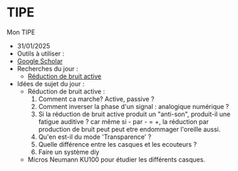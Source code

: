 # TIPE
Mon TIPE


 - 31/01/2025
 - Outils à utiliser :
 - <a href="https://scholar.google.fr/schhp?hl=fr&as_sdt=0,5">Google Scholar</a>
  - Recherches du jour :
      - <a href="https://scholar.google.fr/scholar?hl=fr&as_sdt=0%2C5&q=r%C3%A9duction+de+bruit+active&btnG=&oq=r%C3%A9duction+de+bruit+">Réduction de bruit active</a>
  - Idées de sujet du jour :
    - Réduction de bruit active :
      1. Comment ca marche? Active, passive ?
      2. Comment inverser la phase d'un signal : analogique numérique ?
      3. Si la réduction de bruit active produit un "anti-son", produit-il une fatigue auditive ? car même si - par - = +, la réduction par production de bruit peut peut etre endommager l'oreille aussi.
      4. Qu'en est-il du mode 'Transparence' ?
      5. Quelle différence entre les casques et les ecouteurs ?
      6. Faire un système diy
    - Micros Neumann KU100 pour étudier les différents casques.
